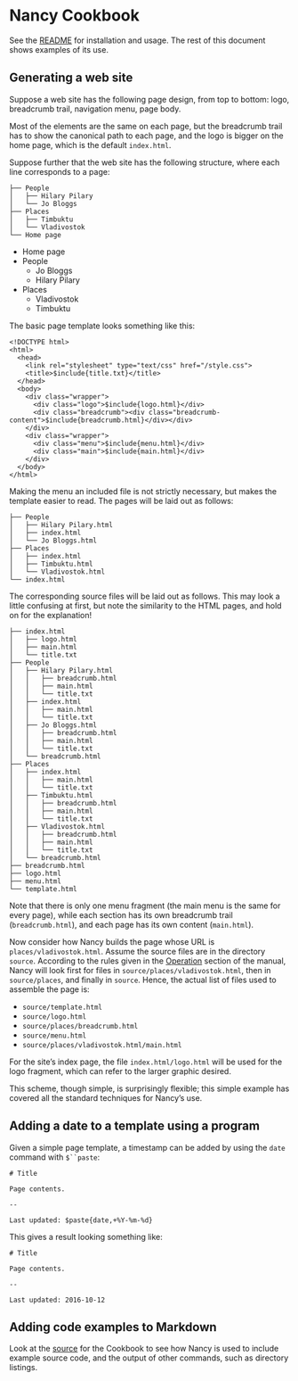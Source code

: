 # Nancy Cookbook

See the [README](README.md) for installation and usage. The rest of this
document shows examples of its use.

## Generating a web site <a name="website-example"></a>

[FIXME]: # (Use a diagram below)
Suppose a web site has the following page design, from top to bottom: logo, breadcrumb trail, navigation menu, page body.

Most of the elements are the same on each page, but the breadcrumb trail has
to show the canonical path to each page, and the logo is bigger on the home
page, which is the default `index.html`.

Suppose further that the web site has the following structure, where each
line corresponds to a page:

    ├── People
    │   ├── Hilary Pilary
    │   └── Jo Bloggs
    ├── Places
    │   ├── Timbuktu
    │   └── Vladivostok
    └── Home page

* Home page
* People
    * Jo Bloggs
    * Hilary Pilary
* Places
    * Vladivostok
    * Timbuktu

The basic page template looks something like this:

    <!DOCTYPE html>
    <html>
      <head>
        <link rel="stylesheet" type="text/css" href="/style.css">
        <title>$include{title.txt}</title>
      </head>
      <body>
        <div class="wrapper">
          <div class="logo">$include{logo.html}</div>
          <div class="breadcrumb"><div class="breadcrumb-content">$include{breadcrumb.html}</div></div>
        </div>
        <div class="wrapper">
          <div class="menu">$include{menu.html}</div>
          <div class="main">$include{main.html}</div>
        </div>
      </body>
    </html>

Making the menu an included file is not strictly necessary, but makes the
template easier to read. The pages will be laid out as follows:

    ├── People
    │   ├── Hilary Pilary.html
    │   ├── index.html
    │   └── Jo Bloggs.html
    ├── Places
    │   ├── index.html
    │   ├── Timbuktu.html
    │   └── Vladivostok.html
    └── index.html

The corresponding source files will be laid out as follows. This may look a
little confusing at first, but note the similarity to the HTML pages, and
hold on for the explanation!

    ├── index.html
    │   ├── logo.html
    │   ├── main.html
    │   └── title.txt
    ├── People
    │   ├── Hilary Pilary.html
    │   │   ├── breadcrumb.html
    │   │   ├── main.html
    │   │   └── title.txt
    │   ├── index.html
    │   │   ├── main.html
    │   │   └── title.txt
    │   ├── Jo Bloggs.html
    │   │   ├── breadcrumb.html
    │   │   ├── main.html
    │   │   └── title.txt
    │   └── breadcrumb.html
    ├── Places
    │   ├── index.html
    │   │   ├── main.html
    │   │   └── title.txt
    │   ├── Timbuktu.html
    │   │   ├── breadcrumb.html
    │   │   ├── main.html
    │   │   └── title.txt
    │   ├── Vladivostok.html
    │   │   ├── breadcrumb.html
    │   │   ├── main.html
    │   │   └── title.txt
    │   └── breadcrumb.html
    ├── breadcrumb.html
    ├── logo.html
    ├── menu.html
    └── template.html

Note that there is only one menu fragment (the main menu is the same for
every page), while each section has its own breadcrumb trail
(`breadcrumb.html`), and each page has its own content
(`main.html`).

Now consider how Nancy builds the page whose URL is
`places/vladivostok.html`. Assume the source files are in the directory
`source`. According to the rules given in
the [Operation](README.md#operation) section of the manual, Nancy will look
first for files in `source/places/vladivostok.html`, then in
`source/places`, and finally in `source`. Hence, the actual list of files
used to assemble the page is:

[FIXME]: # (Generate this list)
* `source/template.html`
* `source/logo.html`
* `source/places/breadcrumb.html`
* `source/menu.html`
* `source/places/vladivostok.html/main.html`

For the site’s index page, the file `index.html/logo.html` will be used
for the logo fragment, which can refer to the larger graphic desired.

[FIXME]: # (Explain how to build the web site statically, or serve it dynamically.)

This scheme, though simple, is surprisingly flexible; this simple example
has covered all the standard techniques for Nancy’s use.

## Adding a date to a template using a program

Given a simple page template, a timestamp can be added by using the `date` command with `$``paste`:

    # Title
    
    Page contents.
    
    --
    
    Last updated: $paste{date,+%Y-%m-%d}

This gives a result looking something like:

    # Title
    
    Page contents.
    
    --
    
    Last updated: 2016-10-12

## Adding code examples to Markdown
[FIXME]: # (Explain the techniques)

Look at the [source](Cookbook.md.in) for the Cookbook to see how Nancy is used to include example source code, and the output of other commands, such as directory listings.

[FIXME]: # (Add an example about uniquely numbered invoices)